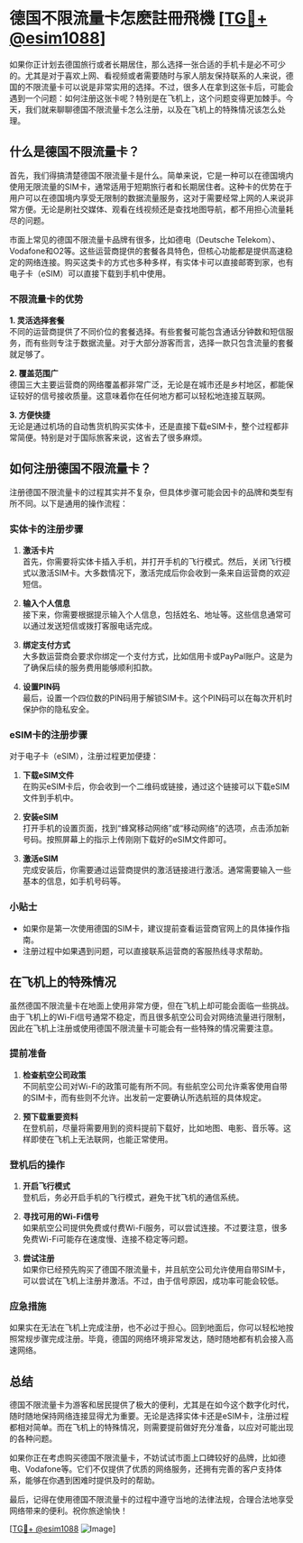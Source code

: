 # 德国不限流量卡怎麽註冊飛機 [[TG💪+ @esim1088](https://t.me/s/esim1088)]

如果你正计划去德国旅行或者长期居住，那么选择一张合适的手机卡是必不可少的。尤其是对于喜欢上网、看视频或者需要随时与家人朋友保持联系的人来说，德国的不限流量卡可以说是非常实用的选择。不过，很多人在拿到这张卡后，可能会遇到一个问题：如何注册这张卡呢？特别是在飞机上，这个问题变得更加棘手。今天，我们就来聊聊德国不限流量卡怎么注册，以及在飞机上的特殊情况该怎么处理。

## 什么是德国不限流量卡？

首先，我们得搞清楚德国不限流量卡是什么。简单来说，它是一种可以在德国境内使用无限流量的SIM卡，通常适用于短期旅行者和长期居住者。这种卡的优势在于用户可以在德国境内享受无限制的数据流量服务，这对于需要经常上网的人来说非常方便。无论是刷社交媒体、观看在线视频还是查找地图导航，都不用担心流量耗尽的问题。

市面上常见的德国不限流量卡品牌有很多，比如德电（Deutsche Telekom）、Vodafone和O2等。这些运营商提供的套餐各具特色，但核心功能都是提供高速稳定的网络连接。购买这类卡的方式也多种多样，有实体卡可以直接邮寄到家，也有电子卡（eSIM）可以直接下载到手机中使用。

### 不限流量卡的优势

**1. 灵活选择套餐**  
不同的运营商提供了不同价位的套餐选择。有些套餐可能包含通话分钟数和短信服务，而有些则专注于数据流量。对于大部分游客而言，选择一款只包含流量的套餐就足够了。

**2. 覆盖范围广**  
德国三大主要运营商的网络覆盖都非常广泛，无论是在城市还是乡村地区，都能保证较好的信号接收质量。这意味着你在任何地方都可以轻松地连接互联网。

**3. 方便快捷**  
无论是通过机场的自动售货机购买实体卡，还是直接下载eSIM卡，整个过程都非常简便。特别是对于国际旅客来说，这省去了很多麻烦。

## 如何注册德国不限流量卡？

注册德国不限流量卡的过程其实并不复杂，但具体步骤可能会因卡的品牌和类型有所不同。以下是通用的操作流程：

### 实体卡的注册步骤

1. **激活卡片**  
   首先，你需要将实体卡插入手机，并打开手机的飞行模式。然后，关闭飞行模式以激活SIM卡。大多数情况下，激活完成后你会收到一条来自运营商的欢迎短信。

2. **输入个人信息**  
   接下来，你需要根据提示输入个人信息，包括姓名、地址等。这些信息通常可以通过发送短信或拨打客服电话完成。

3. **绑定支付方式**  
   大多数运营商会要求你绑定一个支付方式，比如信用卡或PayPal账户。这是为了确保后续的服务费用能够顺利扣款。

4. **设置PIN码**  
   最后，设置一个四位数的PIN码用于解锁SIM卡。这个PIN码可以在每次开机时保护你的隐私安全。

### eSIM卡的注册步骤

对于电子卡（eSIM），注册过程更加便捷：

1. **下载eSIM文件**  
   在购买eSIM卡后，你会收到一个二维码或链接，通过这个链接可以下载eSIM文件到手机中。

2. **安装eSIM**  
   打开手机的设置页面，找到“蜂窝移动网络”或“移动网络”的选项，点击添加新号码。按照屏幕上的指示上传刚刚下载好的eSIM文件即可。

3. **激活eSIM**  
   完成安装后，你需要通过运营商提供的激活链接进行激活。通常需要输入一些基本的信息，如手机号码等。

### 小贴士

- 如果你是第一次使用德国的SIM卡，建议提前查看运营商官网上的具体操作指南。
- 注册过程中如果遇到问题，可以直接联系运营商的客服热线寻求帮助。

## 在飞机上的特殊情况

虽然德国不限流量卡在地面上使用非常方便，但在飞机上却可能会面临一些挑战。由于飞机上的Wi-Fi信号通常不稳定，而且很多航空公司会对网络流量进行限制，因此在飞机上注册或使用德国不限流量卡可能会有一些特殊的情况需要注意。

### 提前准备

1. **检查航空公司政策**  
   不同航空公司对Wi-Fi的政策可能有所不同。有些航空公司允许乘客使用自带的SIM卡，而有些则不允许。出发前一定要确认所选航班的具体规定。

2. **预下载重要资料**  
   在登机前，尽量将需要用到的资料提前下载好，比如地图、电影、音乐等。这样即使在飞机上无法联网，也能正常使用。

### 登机后的操作

1. **开启飞行模式**  
   登机后，务必开启手机的飞行模式，避免干扰飞机的通信系统。

2. **寻找可用的Wi-Fi信号**  
   如果航空公司提供免费或付费Wi-Fi服务，可以尝试连接。不过要注意，很多免费Wi-Fi可能存在速度慢、连接不稳定等问题。

3. **尝试注册**  
   如果你已经预先购买了德国不限流量卡，并且航空公司允许使用自带SIM卡，可以尝试在飞机上注册并激活。不过，由于信号原因，成功率可能会较低。

### 应急措施

如果实在无法在飞机上完成注册，也不必过于担心。回到地面后，你可以轻松地按照常规步骤完成注册。毕竟，德国的网络环境非常发达，随时随地都有机会接入高速网络。

## 总结

德国不限流量卡为游客和居民提供了极大的便利，尤其是在如今这个数字化时代，随时随地保持网络连接显得尤为重要。无论是选择实体卡还是eSIM卡，注册过程都相对简单。而在飞机上的特殊情况，则需要提前做好充分准备，以应对可能出现的各种问题。

如果你正在考虑购买德国不限流量卡，不妨试试市面上口碑较好的品牌，比如德电、Vodafone等。它们不仅提供了优质的网络服务，还拥有完善的客户支持体系，能够在你遇到困难时提供及时的帮助。

最后，记得在使用德国不限流量卡的过程中遵守当地的法律法规，合理合法地享受网络带来的便利。祝你旅途愉快！

[[TG💪+ @esim1088](https://t.me/s/esim1088) ![Image](https://i.postimg.cc/4NQfJmqS/Snipaste-2025-05-13-00-14-12.png)]